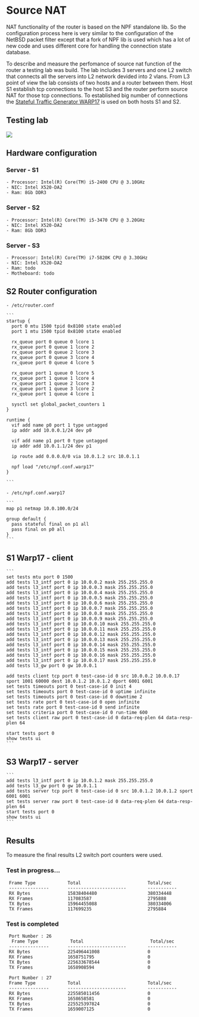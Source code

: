 # Source NAT

NAT functionality of the router is based on the NPF standalone lib. So the configuration process here 
is very similar to the configuration of the NetBSD packet filter except that 
a fork of NPF lib is used which has a lot of new code and uses different core for handling
the connection state database.

To describe and measure the perfomance of source nat function of the router a testing lab was build.
The lab includes 3 servers and one L2 switch that connects all the servers into L2 network devided into
2 vlans. From L3 point of view the lab consists of two hosts and a router between them. Host S1 establish
tcp connections to the host S3 and the router perform source NAT for those tcp connections. To established
big number of connections the <a href="https://github.com/Juniper/warp17">Stateful Traffic Generator WARP17</a> 
is used on both hosts S1 and S2.


## Testing lab

<img src="therouter.net/images/tests/source_nat/nat_warp_17_lab.png">

## Hardware configuration

### Server - S1
	- Processor: Intel(R) Core(TM) i5-2400 CPU @ 3.10GHz
	- NIC: Intel X520-DA2
	- Ram: 8Gb DDR3
	
### Server - S2
	- Processor: Intel(R) Core(TM) i5-3470 CPU @ 3.20GHz
	- NIC: Intel X520-DA2
	- Ram: 8Gb DDR3
	
### Server - S3
	- Processor: Intel(R) Core(TM) i7-5820K CPU @ 3.30GHz
	- NIC: Intel X520-DA2
	- Ram: todo
	- Motheboard: todo

## S2 Router configuration

	- /etc/router.conf

	```
	startup {
	  port 0 mtu 1500 tpid 0x8100 state enabled
	  port 1 mtu 1500 tpid 0x8100 state enabled
	
	  rx_queue port 0 queue 0 lcore 1
	  rx_queue port 0 queue 1 lcore 2
	  rx_queue port 0 queue 2 lcore 3
	  rx_queue port 0 queue 3 lcore 4
	  rx_queue port 0 queue 4 lcore 5
	
	  rx_queue port 1 queue 0 lcore 5
	  rx_queue port 1 queue 1 lcore 4
	  rx_queue port 1 queue 2 lcore 3
	  rx_queue port 1 queue 3 lcore 2
	  rx_queue port 1 queue 4 lcore 1
	
	  sysctl set global_packet_counters 1
	}
	
	runtime {
	  vif add name p0 port 1 type untagged
	  ip addr add 10.0.0.1/24 dev p0
	
	  vif add name p1 port 0 type untagged
	  ip addr add 10.0.1.1/24 dev p1
	
	  ip route add 0.0.0.0/0 via 10.0.1.2 src 10.0.1.1
	
	  npf load "/etc/npf.conf.warp17"
	}

	```
	
	- /etc/npf.conf.warp17
	
	```
	map p1 netmap 10.0.100.0/24
	
	group default {
	  pass stateful final on p1 all
	  pass final on p0 all
	}
	```

## S1 Warp17 - client
	```
	set tests mtu port 0 1500
	add tests l3_intf port 0 ip 10.0.0.2 mask 255.255.255.0
	add tests l3_intf port 0 ip 10.0.0.3 mask 255.255.255.0
	add tests l3_intf port 0 ip 10.0.0.4 mask 255.255.255.0
	add tests l3_intf port 0 ip 10.0.0.5 mask 255.255.255.0
	add tests l3_intf port 0 ip 10.0.0.6 mask 255.255.255.0
	add tests l3_intf port 0 ip 10.0.0.7 mask 255.255.255.0
	add tests l3_intf port 0 ip 10.0.0.8 mask 255.255.255.0
	add tests l3_intf port 0 ip 10.0.0.9 mask 255.255.255.0
	add tests l3_intf port 0 ip 10.0.0.10 mask 255.255.255.0
	add tests l3_intf port 0 ip 10.0.0.11 mask 255.255.255.0
	add tests l3_intf port 0 ip 10.0.0.12 mask 255.255.255.0
	add tests l3_intf port 0 ip 10.0.0.13 mask 255.255.255.0
	add tests l3_intf port 0 ip 10.0.0.14 mask 255.255.255.0
	add tests l3_intf port 0 ip 10.0.0.15 mask 255.255.255.0
	add tests l3_intf port 0 ip 10.0.0.16 mask 255.255.255.0
	add tests l3_intf port 0 ip 10.0.0.17 mask 255.255.255.0
	add tests l3_gw port 0 gw 10.0.0.1
	
	add tests client tcp port 0 test-case-id 0 src 10.0.0.2 10.0.0.17 sport 1001 60000 dest 10.0.1.2 10.0.1.2 dport 6001 6001
	set tests timeouts port 0 test-case-id 0 init 4
	set tests timeouts port 0 test-case-id 0 uptime infinite
	set tests timeouts port 0 test-case-id 0 downtime 2
	set tests rate port 0 test-case-id 0 open infinite
	set tests rate port 0 test-case-id 0 send infinite
	set tests criteria port 0 test-case-id 0 run-time 600
	set tests client raw port 0 test-case-id 0 data-req-plen 64 data-resp-plen 64
	
	start tests port 0
	show tests ui
	```

## S3 Warp17 - server

	```
	add tests l3_intf port 0 ip 10.0.1.2 mask 255.255.255.0
	add tests l3_gw port 0 gw 10.0.1.1
	add tests server tcp port 0 test-case-id 0 src 10.0.1.2 10.0.1.2 sport 6001 6001
	set tests server raw port 0 test-case-id 0 data-req-plen 64 data-resp-plen 64
	start tests port 0
	show tests ui
	```

## Results

To measure the final results L2 switch port counters were used.

### Test in progress...

```
 Frame Type            Total                         Total/sec
 ---------------       ----------------------        -----------
 RX Bytes              15838404480                   380334448
 RX Frames   	       117083587                     2795888
 TX Bytes     	       15964455088                   380334006
 TX Frames   	       117699235                     2795884
```

### Test is completed

``` 
 Port Number : 26 
  Frame Type            Total                         Total/sec
 ---------------       ----------------------        -----------
 RX Bytes              225496441008                  0
 RX Frames   	       1658751795                    0
 TX Bytes     	       225633678544                  0
 TX Frames   	       1658908594                    0
 
 Port Number : 27
 Frame Type            Total                         Total/sec
 ---------------       ----------------------        -----------
 RX Bytes              225585011456                  0
 RX Frames   	       1658658581                    0
 TX Bytes     	       225525397824                  0
 TX Frames   	       1659007125                    0
```
